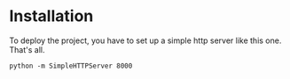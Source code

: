 Installation
=========================

To deploy the project, you have to set up a simple http server like this one.
That's all.

``` python -m SimpleHTTPServer 8000 ```


